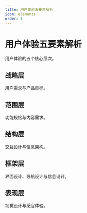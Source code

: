 ```yaml
---
title: 用户体验五要素解析
icon: elements
order: 1
---
```


# 用户体验五要素解析

用户体验的五个核心层次。

## 战略层

用户需求与产品目标。

## 范围层

功能规格与内容需求。

## 结构层

交互设计与信息架构。

## 框架层

界面设计、导航设计与信息设计。

## 表现层

视觉设计与感官体验。

